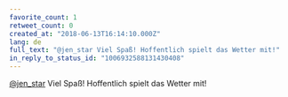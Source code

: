 ```yaml
---
favorite_count: 1
retweet_count: 0
created_at: "2018-06-13T16:14:10.000Z"
lang: de
full_text: "@jen_star Viel Spaß! Hoffentlich spielt das Wetter mit!"
in_reply_to_status_id: "1006932588131430408"
---
```


[@jen_star](https://twitter.com/jen_star) Viel Spaß! Hoffentlich spielt das
Wetter mit!
